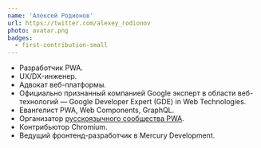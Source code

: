 ```yaml
---
name: 'Алексей Родионов'
url: https://twitter.com/alexey_rodionov
photo: avatar.png
badges:
  - first-contribution-small
---
```


* Разработчик PWA.
* UX/DX-инженер.
* Адвокат веб-платформы.
* Официально признанный компанией Google эксперт в области веб-технологий — Google Developer Expert (GDE) in Web Technologies.
* Евангелист PWA, Web Components, GraphQL.
* Организатор [русскоязычного сообщества PWA](https://t.me/pwa_ru).
* Контрибьютор Chromium.
* Ведущий фронтенд-разработчик в Mercury Development.
